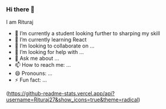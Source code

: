 ### Hi there 👋
I am Rituraj 

- 🔭 I’m currently a student looking further to sharping my skill
- 🌱 I’m currently learning React
- 👯 I’m looking to collaborate on ...
- 🤔 I’m looking for help with ...
- 💬 Ask me about ...
- 📫 How to reach me: ...
- 😄 Pronouns: ...
- ⚡ Fun fact: ...

(https://github-readme-stats.vercel.app/api?username=Rituraj27&show_icons=true&theme=radical)
